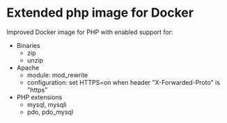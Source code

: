 # Extended php image for Docker

Improved Docker image for PHP with enabled support for:

* Binaries
  * zip
  * unzip
* Apache
  * module: mod_rewrite
  * configuration: set HTTPS=on when header "X-Forwarded-Proto" is "https"
* PHP extensions
  * mysql, mysqli
  * pdo, pdo_mysql
